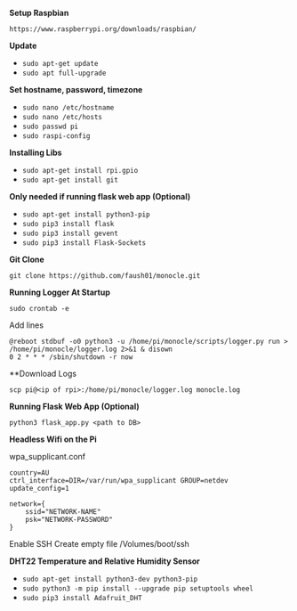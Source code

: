 **Setup Raspbian**

`https://www.raspberrypi.org/downloads/raspbian/`

**Update**

- `sudo apt-get update`
- `sudo apt full-upgrade`

**Set hostname, password, timezone**

- `sudo nano /etc/hostname`
- `sudo nano /etc/hosts`
- `sudo passwd pi`
- `sudo raspi-config`

**Installing Libs**

- `sudo apt-get install rpi.gpio`
- `sudo apt-get install git`

**Only needed if running flask web app (Optional)**

- `sudo apt-get install python3-pip`
- `sudo pip3 install flask`
- `sudo pip3 install gevent`
- `sudo pip3 install Flask-Sockets`

**Git Clone**

`git clone https://github.com/faush01/monocle.git`

**Running Logger At Startup**

`sudo crontab -e`

Add lines

```
@reboot stdbuf -o0 python3 -u /home/pi/monocle/scripts/logger.py run > /home/pi/monocle/logger.log 2>&1 & disown
0 2 * * * /sbin/shutdown -r now
```

**Download Logs
```
scp pi@<ip of rpi>:/home/pi/monocle/logger.log monocle.log
```

**Running Flask Web App (Optional)**

`python3 flask_app.py <path to DB>`

**Headless Wifi on the Pi**

wpa_supplicant.conf
```
country=AU
ctrl_interface=DIR=/var/run/wpa_supplicant GROUP=netdev
update_config=1

network={
    ssid="NETWORK-NAME"
    psk="NETWORK-PASSWORD"
}
```
Enable SSH
Create empty file /Volumes/boot/ssh

**DHT22 Temperature and Relative Humidity Sensor**

- `sudo apt-get install python3-dev python3-pip`
- `sudo python3 -m pip install --upgrade pip setuptools wheel`
- `sudo pip3 install Adafruit_DHT`

